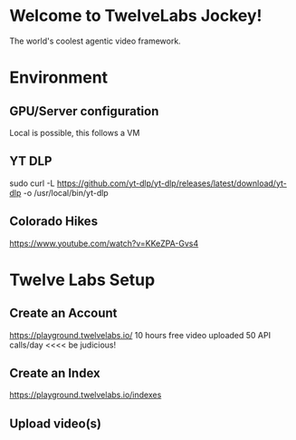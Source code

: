 # Welcome to TwelveLabs Jockey!
The world's coolest agentic video framework.

# Environment 

## GPU/Server configuration 
Local is possible, this follows a VM

## YT DLP
sudo curl -L https://github.com/yt-dlp/yt-dlp/releases/latest/download/yt-dlp -o /usr/local/bin/yt-dlp

## Colorado Hikes 
https://www.youtube.com/watch?v=KKeZPA-Gvs4

# Twelve Labs Setup 
## Create an Account 
https://playground.twelvelabs.io/
10 hours free video uploaded 
50 API calls/day <<<< be judicious!

## Create an Index 
https://playground.twelvelabs.io/indexes

## Upload video(s)

